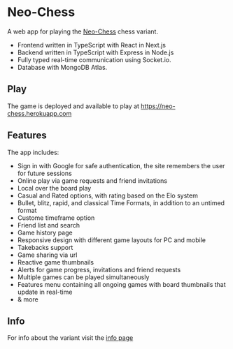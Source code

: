 # Neo-Chess
A web app for playing the [Neo-Chess](https://neo-chess.herokuapp.com) chess variant.
* Frontend written in TypeScript with React in Next.js
* Backend written in TypeScript with Express in Node.js
* Fully typed real-time communication using Socket.io.
* Database with MongoDB Atlas.

## Play
The game is deployed and available to play at https://neo-chess.herokuapp.com

## Features
The app includes:
* Sign in with Google for safe authentication, the site remembers the user for future sessions
* Online play via game requests and friend invitations 
* Local over the board play
* Casual and Rated options, with rating based on the Elo system
* Bullet, blitz, rapid, and classical Time Formats, in addition to an untimed format
* Custome timeframe option
* Friend list and search
* Game history page
* Responsive design with different game layouts for PC and mobile
* Takebacks support
* Game sharing via url
* Reactive game thumbnails
* Alerts for game progress, invitations and friend requests
* Multiple games can be played simultaneously
* Features menu containing all ongoing games with board thumbnails that update in real-time
* & more

## Info
For info about the variant visit the [info page](https://neo-chess.herokuapp.com/info)
